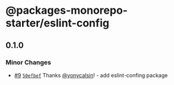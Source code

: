 # @packages-monorepo-starter/eslint-config

## 0.1.0

### Minor Changes

- [#9](https://github.com/yonycalsin/packages-monorepo-starter/pull/9) [`50efbef`](https://github.com/yonycalsin/packages-monorepo-starter/commit/50efbefa67a0e562a5ffbdff4a13ce258d255d46) Thanks [@yonycalsin](https://github.com/yonycalsin)! - add eslint-confing package
